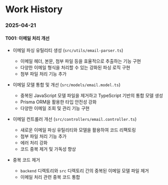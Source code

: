 # Work History

### 2025-04-21

#### T001: 이메일 처리 개선

- 이메일 파싱 유틸리티 생성 (`src/utils/email-parser.ts`)
  - 이메일 헤더, 본문, 첨부 파일 등을 효율적으로 추출하는 기능 구현
  - 다양한 이메일 형식을 처리할 수 있는 강화된 파싱 로직 구현
  - 첨부 파일 처리 기능 추가

- 이메일 모델 통합 및 개선 (`src/models/email.model.ts`)
  - 중복된 JavaScript 모델 파일을 제거하고 TypeScript 기반의 통합 모델 생성
  - Prisma ORM을 활용한 타입 안전성 강화
  - 다양한 이메일 조회 및 관리 기능 구현

- 이메일 컨트롤러 개선 (`src/controllers/email.controller.ts`)
  - 새로운 이메일 파싱 유틸리티와 모델을 활용하여 코드 리팩토링
  - 첨부 파일 처리 기능 추가
  - 에러 처리 강화
  - 코드 중복 제거 및 가독성 향상

- 중복 코드 제거
  - `backend` 디렉토리와 `src` 디렉토리 간의 중복된 이메일 모델 파일 제거
  - 이메일 처리 관련 중복 코드 통합
